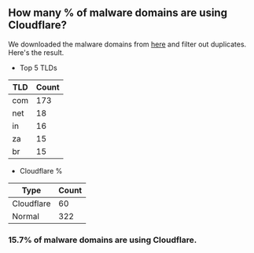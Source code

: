 ## How many % of malware domains are using Cloudflare?


We downloaded the malware domains from [here](https://urlhaus.abuse.ch) and filter out duplicates.
Here's the result.


[//]: # (start replacement)


- Top 5 TLDs

| TLD | Count |
| --- | --- |
| com | 173 |
| net | 18 |
| in | 16 |
| za | 15 |
| br | 15 |


- Cloudflare %

| Type | Count |
| --- | --- |
| Cloudflare | 60 |
| Normal | 322 |


### 15.7% of malware domains are using Cloudflare.